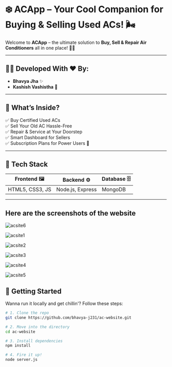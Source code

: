 # ❄️ ACApp – Your Cool Companion for Buying & Selling Used ACs! 🌬️

Welcome to **ACApp** – the ultimate solution to **Buy, Sell & Repair Air Conditioners** all in one place! 💼🔧

---

## 👩‍💻 Developed With ❤️ By:
- **Bhavya Jha** ✨
- **Kashish Vashistha** 🚀

---

## 🧊 What’s Inside?

✅ Buy Certified Used ACs  
✅ Sell Your Old AC Hassle-Free  
✅ Repair & Service at Your Doorstep  
✅ Smart Dashboard for Sellers  
✅ Subscription Plans for Power Users 💪

---

## 🔧 Tech Stack

| Frontend 🖼️ | Backend ⚙️ | Database 🗄️ |
|------------|-------------|--------------|
| HTML5, CSS3, JS | Node.js, Express | MongoDB

---

## Here are the screenshots of the website

![acsite6](https://github.com/user-attachments/assets/bf1a507b-7635-4824-bcdb-c1a03bab2278)

![acsite1](https://github.com/user-attachments/assets/c2e499a7-2db1-4e91-a956-4dc36704d5ca)

![acsite2](https://github.com/user-attachments/assets/57934c43-162b-4a3e-b404-edc6bcc8fe65)

![acsite3](https://github.com/user-attachments/assets/bee68f7f-5d9f-4b08-a5df-8af732b7a27f)

![acsite4](https://github.com/user-attachments/assets/d807d5f3-a67c-4d7d-9bd3-aee43c2a2957)

![acsite5](https://github.com/user-attachments/assets/acdba5b2-233f-4394-addc-3fb4c4ca1f34)


## 🚀 Getting Started

Wanna run it locally and get chillin'? Follow these steps:

```bash
# 1. Clone the repo
git clone https://github.com/bhavya-j231/ac-website.git

# 2. Move into the directory
cd ac-website

# 3. Install dependencies
npm install

# 4. Fire it up!
node server.js
